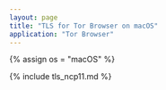 ```yaml
---
layout: page
title: "TLS for Tor Browser on macOS"
application: "Tor Browser"
---
```


{% assign os = "macOS" %}

{% include tls_ncp11.md %}
